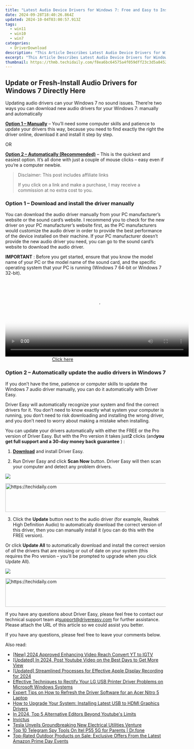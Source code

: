 ```yaml
---
title: "Latest Audio Device Drivers for Windows 7: Free and Easy to Install"
date: 2024-09-28T18:40:26.864Z
updated: 2024-10-04T03:00:57.913Z
tags:
  - win11
  - win10
  - win7
categories:
  - DriverDownload
description: "This Article Describes Latest Audio Device Drivers for Windows 7: Free and Easy to Install"
excerpt: "This Article Describes Latest Audio Device Drivers for Windows 7: Free and Easy to Install"
thumbnail: https://thmb.techidaily.com/f8ea6bc64575a4f059dff23c3d5a8452f8167601d5f2b8cf93b8214a89c17a78.jpg
---
```


## Update or Fresh-Install Audio Drivers for Windows 7 Directly Here

Updating audio drivers can your Windows 7 no sound issues. There’re two ways you can download new audio drivers for your Windows 7: manually and automatically

[**Option 1 – Manually**](https://tools.techidaily.com/drivereasy/download/) – You’ll need some computer skills and patience to update your drivers this way, because you need to find exactly the right the driver online, download it and install it step by step.

OR

[**Option 2 – Automatically (Recommended)**](https://www.drivereasy.com/knowledge/download-audio-drivers-for-windows-7/#option2) – This is the quickest and easiest option. It’s all done with just a couple of mouse clicks – easy even if you’re a computer newbie.

>  Disclaimer: This post includes affiliate links
>
>  If you click on a link and make a purchase, I may receive a commission at no extra cost to you.
>

### **Option 1 –**  **Download and install the driver manually**

 You can download the audio driver manually from your PC manufacturer’s website or the sound card’s website. I recommend you to check for the new driver on your PC manufacturer’s website first, as the PC manufacturers would customize the audio driver in order to provide the best performance of the device installed on their machine. If your PC manufacturer doesn’t provide the new audio driver you need, you can go to the sound card’s website to download the audio driver.

**IMPORTANT** : Before you get started, ensure that you know the model name of your PC or the model name of the sound card, and the specific operating system that your PC is running (Windows 7 64-bit or Windows 7 32-bit).

<!-- affiliate ads begin -->
<span id="1983475">
					<video width="576" height="240" style="cursor:pointer"
           poster="//a.impactradius-go.com/display-clicktoplayimage/1983475.png"
           onclick="if(!this.playClicked){this.play();this.setAttribute('controls',true);this.playClicked=true;}">
	   <source src="//a.impactradius-go.com/display-ad/22993-1983475">
	   <img src="//a.impactradius-go.com/display-clicktoplayimage/1983475.png" style="border: none; height: 100%; width: 100%; object-fit: contain">
	</video>
	<div style="width:360px;text-align:center"><a href="javascript:window.open(decodeURIComponent('https%3A%2F%2Fhomestyler.sjv.io%2Fc%2F5597632%2F1983475%2F22993'), '_blank');void(0);">Click here</a></div>
</span>
<img height="0" width="0" src="https://imp.pxf.io/i/5597632/1983475/22993" style="position:absolute;visibility:hidden;" border="0" />
<!-- affiliate ads end -->

### **Option 2 –  Automatically update the audio drivers in Windows 7**

 If you don’t have the time, patience or computer skills to update the Windows 7 audio driver manually, you can do it automatically with Driver Easy.

 Driver Easy will automatically recognize your system and find the correct drivers for it. You don’t need to know exactly what system your computer is running, you don’t need to risk downloading and installing the wrong driver, and you don’t need to worry about making a mistake when installing.

 You can update your drivers automatically with either the FREE or the Pro version of Driver Easy. But with the Pro version it takes just**2** clicks  (and**you get full support and a 30-day money back guarantee** ) :

 1) **[Download](https://tools.techidaily.com/drivereasy/download/)**   and install Driver Easy.

 2) Run Driver Easy and click **Scan Now**   button. Driver Easy will then scan your computer and detect any problem drivers.

![](https://images.drivereasy.com/wp-content/uploads/2018/09/img_5b9a108aef951.jpg)

<!-- affiliate ads begin -->
<a href="https://appsumo.8odi.net/c/5597632/2049390/7443" target="_top" id="2049390">
  <img src="//a.impactradius-go.com/display-ad/7443-2049390" border="0" alt="https://techidaily.com" width="728" height="90"/>
</a>
<img height="0" width="0" src="https://appsumo.8odi.net/i/5597632/2049390/7443" style="position:absolute;visibility:hidden;" border="0" />
<!-- affiliate ads end -->

 3) Click the **Update** button next to the audio driver (for example, Realtek High Definition Audio) to automatically download the correct version of this driver, then you can manually install it (you can do this with the FREE version).

 Or click **Update All**  to automatically download and install the correct version of _all_   the drivers that are missing or out of date on your system (this requires the Pro version – you’ll be prompted to upgrade when you click Update All).

![](https://images.drivereasy.com/wp-content/uploads/2018/09/img_5b9a10b583bee.jpg)

<!-- affiliate ads begin -->
<a href="https://aligracehair.sjv.io/c/5597632/1886019/19272" target="_top" id="1886019">
  <img src="//a.impactradius-go.com/display-ad/19272-1886019" border="0" alt="https://techidaily.com" width="728" height="90"/>
</a>
<img height="0" width="0" src="https://aligracehair.sjv.io/i/5597632/1886019/19272" style="position:absolute;visibility:hidden;" border="0" />
<!-- affiliate ads end -->

 If you have any questions about Driver Easy, please feel free to contact our technical support team at[support@drivereasy.com](https://tools.techidaily.com/drivereasy/download/) for further assistance. Please attach the URL of this article so we could assist you better.

If you have any questions, please feel free to leave your comments below.

<ins class="adsbygoogle"
     style="display:block"
     data-ad-format="autorelaxed"
     data-ad-client="ca-pub-7571918770474297"
     data-ad-slot="1223367746"></ins>

<ins class="adsbygoogle"
     style="display:block"
     data-ad-client="ca-pub-7571918770474297"
     data-ad-slot="8358498916"
     data-ad-format="auto"
     data-full-width-responsive="true"></ins>

<span class="atpl-alsoreadstyle">Also read:</span>
<div><ul>
<li><a href="https://facebook-video-share.techidaily.com/new-2024-approved-enhancing-video-reach-convert-yt-to-igtv/"><u>[New] 2024 Approved Enhancing Video Reach Convert YT to IGTV</u></a></li>
<li><a href="https://facebook-video-share.techidaily.com/updated-in-2024-post-youtube-video-on-the-best-days-to-get-more-view/"><u>[Updated] In 2024, Post Youtube Video on the Best Days to Get More View</u></a></li>
<li><a href="https://visual-screen-recording.techidaily.com/updated-streamlined-processes-for-effective-apple-display-recording-for-2024/"><u>[Updated] Streamlined Processes for Effective Apple Display Recording for 2024</u></a></li>
<li><a href="https://hardware-updates.techidaily.com/effective-techniques-to-rectify-your-lg-usb-printer-driver-problems-on-microsoft-windows-systems/"><u>Effective Techniques to Rectify Your LG USB Printer Driver Problems on Microsoft Windows Systems</u></a></li>
<li><a href="https://hardware-updates.techidaily.com/expert-tips-on-how-to-refresh-the-driver-software-for-an-acer-nitro-5-laptop/"><u>Expert Tips on How to Refresh the Driver Software for an Acer Nitro 5 Laptop</u></a></li>
<li><a href="https://hardware-updates.techidaily.com/how-to-upgrade-your-system-installing-latest-usb-to-hdmi-graphics-drivers/"><u>How to Upgrade Your System: Installing Latest USB to HDMI Graphics Drivers</u></a></li>
<li><a href="https://youtube-webster.techidaily.com/24-top-5-alternative-editors-beyond-youtubes-limits/"><u>In 2024, Top 5 Alternative Editors Beyond Youtube's Limits</u></a></li>
<li><a href="https://hardware-updates.techidaily.com/invictus/"><u>Invictus</u></a></li>
<li><a href="https://tech-savvy.techidaily.com/tesla-unveils-groundbreaking-new-electrical-utilities-venture/"><u>Tesla Unveils Groundbreaking New Electrical Utilities Venture</u></a></li>
<li><a href="https://android-location-track.techidaily.com/top-10-telegram-spy-tools-on-itel-p55-5g-for-parents-drfone-by-drfone-virtual-android/"><u>Top 10 Telegram Spy Tools On Itel P55 5G for Parents | Dr.fone</u></a></li>
<li><a href="https://tech-renaissance.techidaily.com/top-rated-outdoor-products-on-sale-exclusive-offers-from-the-latest-amazon-prime-day-events/"><u>Top-Rated Outdoor Products on Sale: Exclusive Offers From the Latest Amazon Prime Day Events</u></a></li>
</ul></div>

